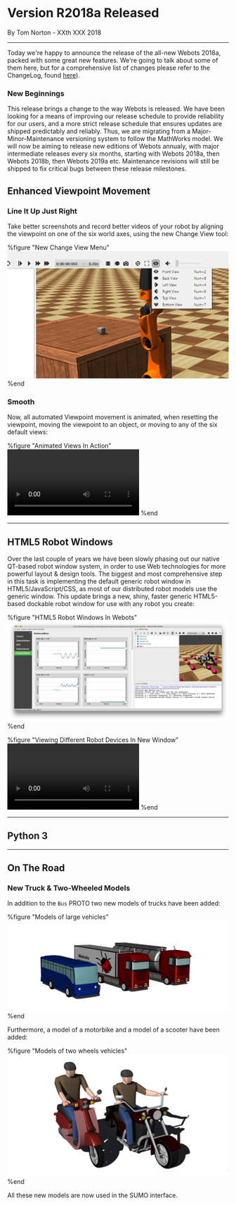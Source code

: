 # Version R2018a Released

<p id="publish-data">By Tom Norton - XXth XXX 2018</p>

---

Today we're happy to announce the release of the all-new Webots 2018a, packed with some great new features. We're going to talk about some of them here, but for a comprehensive list of changes please refer to the ChangeLog, found [here](https://www.cyberbotics.com/dvd/common/doc/webots/ChangeLog.html)).

### New Beginnings

This release brings a change to the way Webots is released. We have been looking for a means of improving our release schedule to provide reliability for our users, and a more strict release schedule that ensures updates are shipped predictably and reliably. Thus, we are migrating from a Major-Minor-Maintenance versioning system to follow the MathWorks model. We will now be aiming to release new editions of Webots annualy, with major intermediate releases every six months, starting with Webots 2018a, then Webots 2018b, then Webots 2019a etc. Maintenance revisions will still be shipped to fix critical bugs between these release milestones.

## Enhanced Viewpoint Movement

### Line It Up Just Right

Take better screenshots and record better videos of your robot by aligning the viewpoint on one of the six world axes, using the new Change View tool:

%figure "New Change View Menu"
![viewpoint menu](images/viewpoint_menu.png)
%end

### Smooth

Now, all automated Viewpoint movement is animated, when resetting the viewpoint, moving the viewpoint to an object, or moving to any of the six default views:

%figure "Animated Views In Action"
<video class="webm" autoplay loop>
  <source src="https://www.cyberbotics.com/files/repository/videos/viewpoint_animation.webm" type="video/webm">
</video>
%end

---

## HTML5 Robot Windows

Over the last couple of years we have been slowly phasing out our native QT-based robot window system, in order to use Web technologies for more powerful layout & design tools. The biggest and most comprehensive step in this task is implementing the default generic robot window in HTML5/JavaScript/CSS, as most of our distributed robot models use the generic window. This update brings a new, shiny, faster generic HTML5-based dockable robot window for use with any robot you create:

%figure "HTML5 Robot Windows In Webots"
![html5 windows](images/html_robot_window.png)
%end

%figure "Viewing Different Robot Devices In New Window"
<video class="webm" autoplay loop>
  <source src="https://www.cyberbotics.com/files/repository/videos/html_robot_window.webm" type="video/webm">
</video>
%end

---

## Python 3

---

## On The Road

### New Truck & Two-Wheeled Models

In addition to the `Bus` PROTO two new models of trucks have been added:

%figure "Models of large vehicles"
![large vehicles](images/large_vehicles.png)
%end

Furthermore, a model of a motorbike and a model of a scooter have been added:

%figure "Models of two wheels vehicles"
![two wheels](images/two_wheels.png)
%end

All these new models are now used in the SUMO interface.
